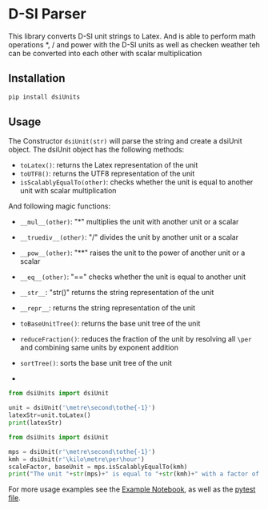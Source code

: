 # D-SI Parser

This library converts D-SI unit strings to Latex.
And is able to perform math operations *, / and power with the D-SI units as well as checken weather teh can be converted into each other with scalar multiplication

## Installation

```bash
pip install dsiUnits
```

## Usage
The Constructor `dsiUnit(str)` will parse the string and create a dsiUnit object.
The dsiUnit object has the following methods:
- `toLatex()`: returns the Latex representation of the unit
- `toUTF8()`: returns the UTF8 representation of the unit
- `isScalablyEqualTo(other)`: checks whether the unit is equal to another unit with scalar multiplication
  
And following magic functions: 
- `__mul__(other)`: "*" multiplies the unit with another unit or a scalar
- `__truediv__(other)`: "/" divides the unit by another unit or a scalar
- `__pow__(other)`: "**" raises the unit to the power of another unit or a scalar
- `__eq__(other)`: "==" checks whether the unit is equal to another unit
- `__str__`: "str()" returns the string representation of the unit
- `__repr__`: returns the string representation of the unit

- `toBaseUnitTree()`: returns the base unit tree of the unit
- `reduceFraction()`: reduces the fraction of the unit by resolving all `\per` and combining same units by exponent addition 
- `sortTree()`: sorts the base unit tree of the unit
- 
```python
from dsiUnits import dsiUnit

unit = dsiUnit('\metre\second\tothe{-1}')
latexStr=unit.toLatex()
print(latexStr)
```

```python
from dsiUnits import dsiUnit

mps = dsiUnit(r'\metre\second\tothe{-1}')
kmh = dsiUnit(r'\kilo\metre\per\hour')
scaleFactor, baseUnit = mps.isScalablyEqualTo(kmh)
print("The unit "+str(mps)+" is equal to "+str(kmh)+" with a factor of "+scaleFactor+" and base unit "+str(baseUnit))
```

For more usage examples see the [Example Notebook](https://gitlab1.ptb.de/digitaldynamicmeasurement/dsiUnits/-/blob/main/doc/examples.ipynb),
as well as the [pytest file](https://gitlab1.ptb.de/digitaldynamicmeasurement/dsiUnits/-/blob/main/src/dsiUnits.py).

